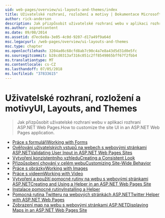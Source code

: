 ```yaml
---
uid: web-pages/overview/ui-layouts-and-themes/index
title: Uživatelské rozhraní, rozložení a motivy | Dokumentace Microsoftu
author: rick-anderson
description: Jak přizpůsobit uživatelské rozhraní webu v aplikaci rozhraní ASP.NET Web Pages.
ms.author: aspnetcontent
ms.date: 09/08/2014
ms.assetid: d7ec6e8a-3e05-4c0d-9207-d17a49f9a64d
msc.legacyurl: /web-pages/overview/ui-layouts-and-themes
msc.type: chapter
ms.openlocfilehash: 3204ad6c68cfd8ab7c90c4a7e8a43d5d31d0e5fc
ms.sourcegitcommit: b28cd0313af316c051c2ff8549865bff67f2fbb4
ms.translationtype: MT
ms.contentlocale: cs-CZ
ms.lasthandoff: 07/05/2018
ms.locfileid: "37833615"
---
```

<a name="ui-layouts-and-themes"></a><span data-ttu-id="eb401-103">Uživatelské rozhraní, rozložení a motivy</span><span class="sxs-lookup"><span data-stu-id="eb401-103">UI, Layouts, and Themes</span></span>
====================
> <span data-ttu-id="eb401-104">Jak přizpůsobit uživatelské rozhraní webu v aplikaci rozhraní ASP.NET Web Pages.</span><span class="sxs-lookup"><span data-stu-id="eb401-104">How to customize the site UI in an ASP.NET Web Pages application.</span></span>


- [<span data-ttu-id="eb401-105">Práce s formuláři</span><span class="sxs-lookup"><span data-stu-id="eb401-105">Working with Forms</span></span>](4-working-with-forms.md)
- [<span data-ttu-id="eb401-106">Ověřování uživatelských vstupů na webech s webovými stránkami ASP.NET</span><span class="sxs-lookup"><span data-stu-id="eb401-106">Validating User Input in ASP.NET Web Pages Sites</span></span>](validating-user-input-in-aspnet-web-pages-sites.md)
- [<span data-ttu-id="eb401-107">Vytvoření konzistentního vzhledu</span><span class="sxs-lookup"><span data-stu-id="eb401-107">Creating a Consistent Look</span></span>](3-creating-a-consistent-look.md)
- [<span data-ttu-id="eb401-108">Přizpůsobení chování v celém webu</span><span class="sxs-lookup"><span data-stu-id="eb401-108">Customizing Site-Wide Behavior</span></span>](18-customizing-site-wide-behavior.md)
- [<span data-ttu-id="eb401-109">Práce s obrázky</span><span class="sxs-lookup"><span data-stu-id="eb401-109">Working with Images</span></span>](9-working-with-images.md)
- [<span data-ttu-id="eb401-110">Práce s videem</span><span class="sxs-lookup"><span data-stu-id="eb401-110">Working with Video</span></span>](10-working-with-video.md)
- [<span data-ttu-id="eb401-111">Vytvoření a použití pomocné rutiny na webu s webovými stránkami ASP.NET</span><span class="sxs-lookup"><span data-stu-id="eb401-111">Creating and Using a Helper in an ASP.NET Web Pages Site</span></span>](creating-and-using-a-helper-in-an-aspnet-web-pages-site.md)
- [<span data-ttu-id="eb401-112">Instalace pomocné rutiny</span><span class="sxs-lookup"><span data-stu-id="eb401-112">Installing a Helper</span></span>](installing-helpers.md)
- [<span data-ttu-id="eb401-113">Pomocná rutina Twitteru na webových stránkách ASP.NET</span><span class="sxs-lookup"><span data-stu-id="eb401-113">Twitter Helper with ASP.NET Web Pages</span></span>](twitter-helper.md)
- [<span data-ttu-id="eb401-114">Zobrazení map na webu s webovými stránkami ASP.NET</span><span class="sxs-lookup"><span data-stu-id="eb401-114">Displaying Maps in an ASP.NET Web Pages Site</span></span>](displaying-maps-in-an-aspnet-web-pages-site.md)
